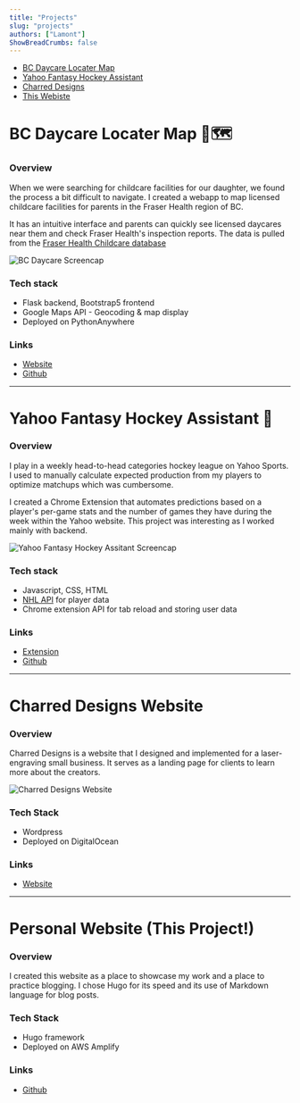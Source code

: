 ```yaml
---
title: "Projects"
slug: "projects"
authors: ["Lamont"]
ShowBreadCrumbs: false
---
```


* [BC Daycare Locater Map](#bc-daycare-locater-map-)
* [Yahoo Fantasy Hockey Assistant](#yahoo-fantasy-hockey-assistant-)
* [Charred Designs](#charred-designs-website)
* [This Webiste](#personal-website-this-project)

# BC Daycare Locater Map 👶🗺️

### Overview
When we were searching for childcare facilities for our daughter, we found the process a bit difficult to navigate. I created a webapp to map licensed childcare facilities for parents in the Fraser Health region of BC.

It has an intuitive interface and parents can quickly see licensed daycares near them and check Fraser Health's inspection reports. The data is pulled from the [Fraser Health Childcare database](https://www.healthspace.ca/Clients/FHA/FHA_Website.nsf/CCFL-Child)

![BC Daycare Screencap](/gifs/bcdaycare_screencap.gif)

### Tech stack
* Flask backend, Bootstrap5 frontend
* Google Maps API - Geocoding & map display
* Deployed on PythonAnywhere

### Links
* [Website](https://www.bcdaycare.ca)
* [Github](https://github.com/kronomon/fraser-health-childcare-map)

---
# Yahoo Fantasy Hockey Assistant 🏒

### Overview
I play in a weekly head-to-head categories hockey league on Yahoo Sports. I used to manually calculate expected production from my players to optimize matchups which was cumbersome.

I created a Chrome Extension that automates predictions based on a player's per-game stats and the number of games they have during the week within the Yahoo website. This project was interesting as I worked mainly with backend.

![Yahoo Fantasy Hockey Assitant Screencap](/gifs/yfha_screencap.gif)

### Tech stack
* Javascript, CSS, HTML
* [NHL API](https://gitlab.com/dword4/nhlapi) for player data
* Chrome extension API for tab reload and storing user data

### Links
* [Extension](https://chrome.google.com/webstore/detail/fantasy-hockey-assistant/ojcnjbfcabkjbndahgpiocpkofldojpk?hl=en)
* [Github](https://github.com/kronomon/fantasy-hockey-assistant)

---
# Charred Designs Website

### Overview
Charred Designs is a website that I designed and implemented for a laser-engraving small business. It serves as a landing page for clients to learn more about the creators.

![Charred Designs Website](/images/charreddesigns-screen1.png)


### Tech Stack
* Wordpress
* Deployed on DigitalOcean

### Links
* [Website](https://charreddesigns.ca)

---
# Personal Website (This Project!)

### Overview
I created this website as a place to showcase my work and a place to practice blogging. I chose Hugo for its speed and its use of Markdown language for blog posts.

### Tech Stack
* Hugo framework
* Deployed on AWS Amplify

### Links
* [Github](https://github.com/kronomon/blog-hugo)